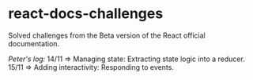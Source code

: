# react-docs-challenges
Solved challenges from the Beta version of the React official documentation.

_Peter's log:_
14/11 => Managing state: Extracting state logic into a reducer.
15/11 => Adding interactivity: Responding to events.
